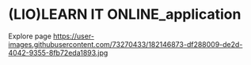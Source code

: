 # (LIO)LEARN IT ONLINE_application

Explore page
https://user-images.githubusercontent.com/73270433/182146873-df288009-de2d-4042-9355-8fb72eda1893.jpg
